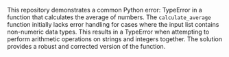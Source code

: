 This repository demonstrates a common Python error: TypeError in a function that calculates the average of numbers.  The `calculate_average` function initially lacks error handling for cases where the input list contains non-numeric data types. This results in a TypeError when attempting to perform arithmetic operations on strings and integers together.  The solution provides a robust and corrected version of the function.